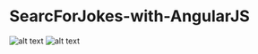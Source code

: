 # SearcForJokes-with-AngularJS

![alt text](https://github.com/TheCodersDream/SearcForJokes-with-AngularJS/blob/master/Screenshot_17.png)
![alt text](https://github.com/TheCodersDream/SearcForJokes-with-AngularJS/blob/master/Screenshot_18.png)
